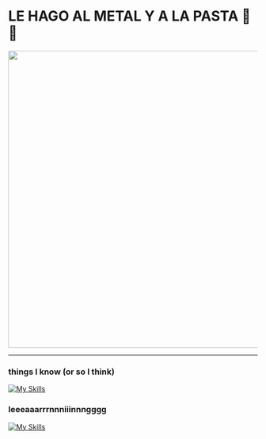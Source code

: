 # LE HAGO AL METAL Y A LA PASTA 🍝🤘

<p align="center">
  <img src="https://media2.giphy.com/media/v1.Y2lkPTc5MGI3NjExcjg2NWE0cTZmZndvYmdqN3VtNDJ3MG1nZTd5cHhsMmZqbXVneHF5bCZlcD12MV9pbnRlcm5hbF9naWZfYnlfaWQmY3Q9Zw/50JNvYYp9pAM2GuM86/giphy.gif" width="600" />
</p>

---

### things I know (or so I think)
[![My Skills](https://skillicons.dev/icons?i=c,cpp,nix,bash,git)](https://skillicons.dev)

### leeeaaarrrnnniiinnngggg
[![My Skills](https://skillicons.dev/icons?i=python,cmake,docker)](https://skillicons.dev)
